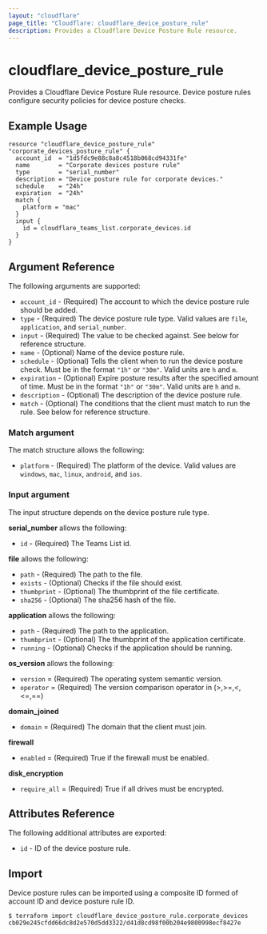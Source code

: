 ```yaml
---
layout: "cloudflare"
page_title: "Cloudflare: cloudflare_device_posture_rule"
description: Provides a Cloudflare Device Posture Rule resource.
---
```


# cloudflare_device_posture_rule

Provides a Cloudflare Device Posture Rule resource. Device posture rules configure security policies for device posture checks.

## Example Usage

```hcl
resource "cloudflare_device_posture_rule" "corporate_devices_posture_rule" {
  account_id  = "1d5fdc9e88c8a8c4518b068cd94331fe"
  name        = "Corporate devices posture rule"
  type        = "serial_number"
  description = "Device posture rule for corporate devices."
  schedule    = "24h"
  expiration  = "24h"
  match {
    platform = "mac"
  }
  input {
    id = cloudflare_teams_list.corporate_devices.id
  }
}
```

## Argument Reference

The following arguments are supported:

- `account_id` - (Required) The account to which the device posture rule should be added.
- `type` - (Required) The device posture rule type. Valid values are `file`, `application`, and `serial_number`.
- `input` - (Required) The value to be checked against. See below for reference
  structure.
- `name` - (Optional) Name of the device posture rule.
- `schedule` - (Optional) Tells the client when to run the device posture check.
  Must be in the format `"1h"` or `"30m"`. Valid units are `h` and `m`.
- `expiration` - (Optional) Expire posture results after the specified amount of time.
  Must be in the format `"1h"` or `"30m"`. Valid units are `h` and `m`.
- `description` - (Optional) The description of the device posture rule.
- `match` - (Optional) The conditions that the client must match to run the rule. See below for reference structure.

### Match argument

The match structure allows the following:

- `platform` - (Required) The platform of the device. Valid values are `windows`, `mac`, `linux`, `android`, and `ios`.

### Input argument

The input structure depends on the device posture rule type.

**serial_number** allows the following:

- `id` - (Required) The Teams List id.

**file** allows the following:

- `path` - (Required) The path to the file.
- `exists` - (Optional) Checks if the file should exist.
- `thumbprint` - (Optional) The thumbprint of the file certificate.
- `sha256` - (Optional) The sha256 hash of the file.

**application** allows the following:

- `path` - (Required) The path to the application.
- `thumbprint` - (Optional) The thumbprint of the application certificate.
- `running` - (Optional) Checks if the application should be running.

**os_version** allows the following:

- `version` = (Required) The operating system semantic version.
- `operator` = (Required) The version comparison operator in (>,>=,<,<=,==)

**domain_joined**

- `domain` = (Required) The domain that the client must join.

**firewall**

- `enabled` = (Required) True if the firewall must be enabled.

**disk_encryption**

- `require_all` = (Required) True if all drives must be encrypted.

## Attributes Reference

The following additional attributes are exported:

- `id` - ID of the device posture rule.

## Import

Device posture rules can be imported using a composite ID formed of account
ID and device posture rule ID.

```
$ terraform import cloudflare_device_posture_rule.corporate_devices cb029e245cfdd66dc8d2e570d5dd3322/d41d8cd98f00b204e9800998ecf8427e
```
